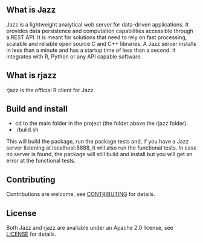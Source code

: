 ## What is Jazz

Jazz is a lightweight analytical web server for data-driven applications. It provides data persistence and computation capabilities accessible
through a REST API. It is meant for solutions that need to rely on fast processing, scalable and reliable open source C and C++ libraries.
A Jazz server installs in less than a minute and has a startup time of less than a second. It integrates with R, Python or any API capable
software.


## What is rjazz

rjazz is the official R client for Jazz.


## Build and install

  - cd to the main folder in the project (the folder above the rjazz folder).
  - ./build.sh
  
  This will build the package, run the package tests and, if you have a Jazz server listening at localhost:8888, it will also run the 
functional tests. In case no server is found, the package will still build and install but you will get an error at the functional tests.


## Contributing

Contributions are welcome, see [CONTRIBUTING](CONTRIBUTING.md) for details.


## License

Both Jazz and rjazz are available under an Apache 2.0 license, see [LICENSE](LICENSE.md) for details.
